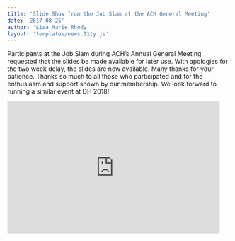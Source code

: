 ```yaml
---
title: 'Slide Show from the Job Slam at the ACH General Meeting'
date: '2017-08-25'
author: 'Lisa Marie Rhody'
layout: 'templates/news.11ty.js'
---
```

Participants at the Job Slam during ACH’s Annual General Meeting requested that the slides be made available for later use. With apologies for the two week delay, the slides are now available. Many thanks for your patience. Thanks so much to all those who participated and for the enthusiasm and support shown by our membership. We look forward to running a similar event at DH 2018!

<iframe allowfullscreen="true" frameborder="0" height="299" loading="lazy" mozallowfullscreen="true" src="https://docs.google.com/presentation/d/e/2PACX-1vS1WbktUNzbVXveobz__iFisDgHhKLvxMKcEhaodZCBM8Ksi3DKHWksTrSZl7Dhvvgh52BZxn7qiQG4/embed?start=true&loop=false&delayms=3000" webkitallowfullscreen="true" width="480"></iframe>
